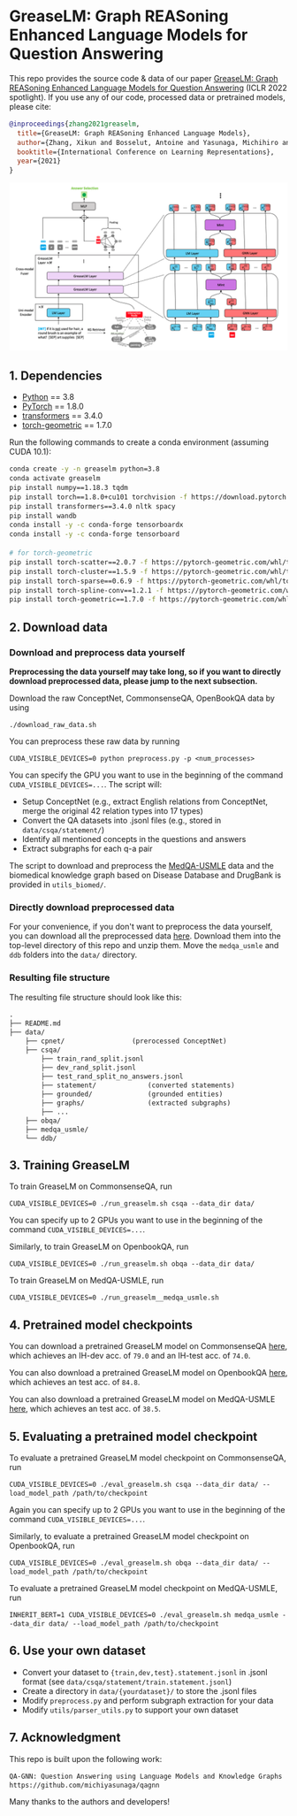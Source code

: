 # GreaseLM: Graph REASoning Enhanced Language Models for Question Answering

This repo provides the source code & data of our paper [GreaseLM: Graph REASoning Enhanced Language Models for Question Answering](https://arxiv.org/abs/2201.08860) (ICLR 2022 spotlight). If you use any of our code, processed data or pretrained models, please cite:
```bib
@inproceedings{zhang2021greaselm,
  title={GreaseLM: Graph REASoning Enhanced Language Models},
  author={Zhang, Xikun and Bosselut, Antoine and Yasunaga, Michihiro and Ren, Hongyu and Liang, Percy and Manning, Christopher D and Leskovec, Jure},
  booktitle={International Conference on Learning Representations},
  year={2021}
}
```

<p align="center">
  <img src="./figs/greaselm.png" width="600" title="GreaseLM model architecture" alt="">
</p>

## 1. Dependencies

- [Python](<https://www.python.org/>) == 3.8
- [PyTorch](<https://pytorch.org/get-started/locally/>) == 1.8.0
- [transformers](<https://github.com/huggingface/transformers/tree/v3.4.0>) == 3.4.0
- [torch-geometric](https://pytorch-geometric.readthedocs.io/) == 1.7.0

Run the following commands to create a conda environment (assuming CUDA 10.1):
```bash
conda create -y -n greaselm python=3.8
conda activate greaselm
pip install numpy==1.18.3 tqdm
pip install torch==1.8.0+cu101 torchvision -f https://download.pytorch.org/whl/torch_stable.html
pip install transformers==3.4.0 nltk spacy
pip install wandb
conda install -y -c conda-forge tensorboardx
conda install -y -c conda-forge tensorboard

# for torch-geometric
pip install torch-scatter==2.0.7 -f https://pytorch-geometric.com/whl/torch-1.8.0+cu101.html
pip install torch-cluster==1.5.9 -f https://pytorch-geometric.com/whl/torch-1.8.0+cu101.html
pip install torch-sparse==0.6.9 -f https://pytorch-geometric.com/whl/torch-1.8.0+cu101.html
pip install torch-spline-conv==1.2.1 -f https://pytorch-geometric.com/whl/torch-1.8.0+cu101.html
pip install torch-geometric==1.7.0 -f https://pytorch-geometric.com/whl/torch-1.8.0+cu101.html
```


## 2. Download data

### Download and preprocess data yourself
**Preprocessing the data yourself may take long, so if you want to directly download preprocessed data, please jump to the next subsection.**

Download the raw ConceptNet, CommonsenseQA, OpenBookQA data by using
```
./download_raw_data.sh
```

You can preprocess these raw data by running
```
CUDA_VISIBLE_DEVICES=0 python preprocess.py -p <num_processes>
```
You can specify the GPU you want to use in the beginning of the command `CUDA_VISIBLE_DEVICES=...`. The script will:
* Setup ConceptNet (e.g., extract English relations from ConceptNet, merge the original 42 relation types into 17 types)
* Convert the QA datasets into .jsonl files (e.g., stored in `data/csqa/statement/`)
* Identify all mentioned concepts in the questions and answers
* Extract subgraphs for each q-a pair

The script to download and preprocess the [MedQA-USMLE](https://github.com/jind11/MedQA) data and the biomedical knowledge graph based on Disease Database and DrugBank is provided in `utils_biomed/`.

### Directly download preprocessed data
For your convenience, if you don't want to preprocess the data yourself, you can download all the preprocessed data [here](https://drive.google.com/drive/folders/1T6B4nou5P3u-6jr0z6e3IkitO8fNVM6f?usp=sharing). Download them into the top-level directory of this repo and unzip them. Move the `medqa_usmle` and `ddb` folders into the `data/` directory.

### Resulting file structure

The resulting file structure should look like this:

```plain
.
├── README.md
├── data/
    ├── cpnet/                 (prerocessed ConceptNet)
    ├── csqa/
        ├── train_rand_split.jsonl
        ├── dev_rand_split.jsonl
        ├── test_rand_split_no_answers.jsonl
        ├── statement/             (converted statements)
        ├── grounded/              (grounded entities)
        ├── graphs/                (extracted subgraphs)
        ├── ...
    ├── obqa/
    ├── medqa_usmle/
    └── ddb/
```

## 3. Training GreaseLM
To train GreaseLM on CommonsenseQA, run
```
CUDA_VISIBLE_DEVICES=0 ./run_greaselm.sh csqa --data_dir data/
```
You can specify up to 2 GPUs you want to use in the beginning of the command `CUDA_VISIBLE_DEVICES=...`.

Similarly, to train GreaseLM on OpenbookQA, run
```
CUDA_VISIBLE_DEVICES=0 ./run_greaselm.sh obqa --data_dir data/
```

To train GreaseLM on MedQA-USMLE, run
```
CUDA_VISIBLE_DEVICES=0 ./run_greaselm__medqa_usmle.sh
```

## 4. Pretrained model checkpoints
You can download a pretrained GreaseLM model on CommonsenseQA [here](https://drive.google.com/file/d/1QPwLZFA6AQ-pFfDR6TWLdBAvm3c_HOUr/view?usp=sharing), which achieves an IH-dev acc. of `79.0` and an IH-test acc. of `74.0`.

You can also download a pretrained GreaseLM model on OpenbookQA [here](https://drive.google.com/file/d/1-QqyiQuU9xlN20vwfIaqYQ_uJMP8d7Pv/view?usp=sharing), which achieves an test acc. of `84.8`.

You can also download a pretrained GreaseLM model on MedQA-USMLE [here](https://drive.google.com/file/d/1j0QxiBiGbv0s9PhseSly6V6uiHWU5IEt/view?usp=sharing), which achieves an test acc. of `38.5`.

## 5. Evaluating a pretrained model checkpoint
To evaluate a pretrained GreaseLM model checkpoint on CommonsenseQA, run
```
CUDA_VISIBLE_DEVICES=0 ./eval_greaselm.sh csqa --data_dir data/ --load_model_path /path/to/checkpoint
```
Again you can specify up to 2 GPUs you want to use in the beginning of the command `CUDA_VISIBLE_DEVICES=...`.

Similarly, to evaluate a pretrained GreaseLM model checkpoint on OpenbookQA, run
```
CUDA_VISIBLE_DEVICES=0 ./eval_greaselm.sh obqa --data_dir data/ --load_model_path /path/to/checkpoint
```
To evaluate a pretrained GreaseLM model checkpoint on MedQA-USMLE, run
```
INHERIT_BERT=1 CUDA_VISIBLE_DEVICES=0 ./eval_greaselm.sh medqa_usmle --data_dir data/ --load_model_path /path/to/checkpoint
```

## 6. Use your own dataset
- Convert your dataset to  `{train,dev,test}.statement.jsonl`  in .jsonl format (see `data/csqa/statement/train.statement.jsonl`)
- Create a directory in `data/{yourdataset}/` to store the .jsonl files
- Modify `preprocess.py` and perform subgraph extraction for your data
- Modify `utils/parser_utils.py` to support your own dataset

## 7. Acknowledgment
This repo is built upon the following work:
```
QA-GNN: Question Answering using Language Models and Knowledge Graphs
https://github.com/michiyasunaga/qagnn
```
Many thanks to the authors and developers!
